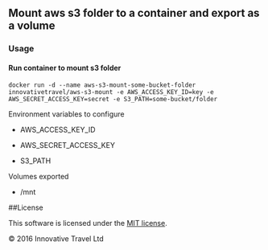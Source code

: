 ## Mount aws s3 folder to a container and export as a volume

### Usage

#### Run container to mount s3 folder

    docker run -d --name aws-s3-mount-some-bucket-folder innovativetravel/aws-s3-mount -e AWS_ACCESS_KEY_ID=key -e AWS_SECRET_ACCESS_KEY=secret -e S3_PATH=some-bucket/folder

Environment variables to configure

* AWS_ACCESS_KEY_ID

* AWS_SECRET_ACCESS_KEY

* S3_PATH

Volumes exported

* /mnt


##License

This software is licensed under the [MIT license](http://en.wikipedia.org/wiki/MIT_License).

© 2016 Innovative Travel Ltd
